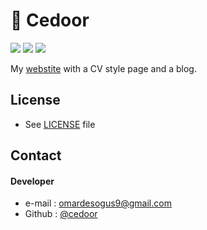 # :boy: Cedoor

[![](https://img.shields.io/github/license/cedoor/cedoor.github.io.svg?style=flat-square)](https://github.com/cedoor/cedoor.github.io/blob/dev/LICENSE)
[![](https://img.shields.io/david/cedoor/cedoor.github.io.svg?style=flat-square)](https://david-dm.org/cedoor/cedoor.github.io)
[![](https://img.shields.io/david/dev/cedoor/cedoor.github.io.svg?style=flat-square)](https://david-dm.org/cedoor/cedoor.github.io?type=dev)

My [webstite](https://cedoor.github.io/) with a CV style page and a blog. 

## License
* See [LICENSE](https://github.com/cedoor/ctm-bot/blob/master/LICENSE) file

## Contact
#### Developer
* e-mail : omardesogus9@gmail.com
* Github : [@cedoor](https://github.com/cedoor)
